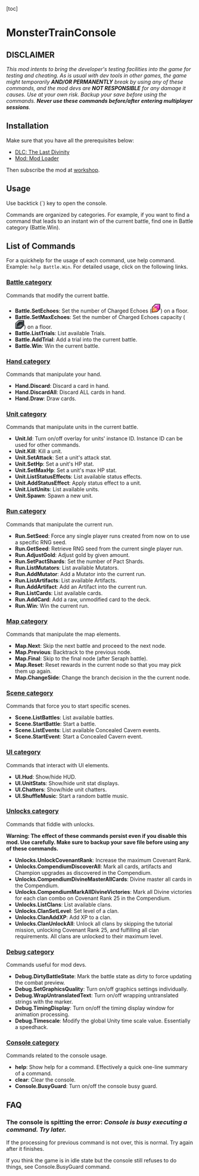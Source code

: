 

[toc]

# MonsterTrainConsole

## DISCLAIMER

*This mod intents to bring the developer's testing facilities into the game for testing and cheating. As is usual with dev tools in other games, the game might temporarily **AND/OR PERMANENTLY** break by using any of these commands, and the mod devs are **NOT RESPONSIBLE** for any damage it causes. Use at your own risk. Backup your save before using the commands. **Never use these commands before/after entering multiplayer sessions**.*

## Installation

Make sure that you have all the prerequisites below:

- [DLC: The Last Divinity](https://store.steampowered.com/app/1359320/Monster_Train_The_Last_Divinity_DLC/)
- [Mod: Mod Loader](https://steamcommunity.com/sharedfiles/filedetails/?id=2187468759)

Then subscribe the mod at [workshop]().

## Usage

Use backtick (`) key to open the console.

Commands are organized by categories. For example, if you want to find a command that leads to an instant win of the current battle, find one in Battle category (Battle.Win).

## List of Commands

For a quickhelp for the usage of each command, use help command. Example: `help Battle.Win`. For detailed usage, click on the following links.

### [Battle category](Command.Battle.md)

Commands that modify the current battle.

- **Battle.SetEchoes**: Set the number of Charged Echoes (![](Echo.png)) on a floor.
- **Battle.SetMaxEchoes**: Set the number of Charged Echoes capacity (![](EchoSlot.png)) on a floor.
- **Battle.ListTrials**: List available Trials.
- **Battle.AddTrial**: Add a trial into the current battle.
- **Battle.Win**: Win the current battle.

### [Hand category](Command.Hand.md)

Commands that manipulate your hand.

- **Hand.Discard**: Discard a card in hand.
- **Hand.DiscardAll**: Discard ALL cards in hand.
- **Hand.Draw**: Draw cards.

### [Unit category](Command.Unit.md)

Commands that manipulate units in the current battle.

- **Unit.Id**: Turn on/off overlay for units' instance ID. Instance ID can be used for other commands.
- **Unit.Kill**: Kill a unit.
- **Unit.SetAttack**: Set a unit's attack stat.
- **Unit.SetHp**: Set a unit's HP stat.
- **Unit.SetMaxHp**: Set a unit's max HP stat.
- **Unit.ListStatusEffects**: List available status effects.
- **Unit.AddStatusEffect**: Apply status effect to a unit.
- **Unit.ListUnits**: List available units.
- **Unit.Spawn**: Spawn a new unit.

### [Run category](Command.Run.md)

Commands that manipulate the current run.

- **Run.SetSeed**: Force any single player runs created from now on to use a specific RNG seed.
- **Run.GetSeed**: Retrieve RNG seed from the current single player run.
- **Run.AdjustGold**: Adjust gold by given amount.
- **Run.SetPactShards**: Set the number of Pact Shards.
- **Run.ListMutators**: List available Mutators.
- **Run.AddMutator**: Add a Mutator into the current run.
- **Run.ListArtifacts**: List available Artifacts.
- **Run.AddArtifact**: Add an Artifact into the current run.
- **Run.ListCards**: List available cards.
- **Run.AddCard**: Add a raw, unmodified card to the deck.
- **Run.Win**: Win the current run.

### [Map category](Command.Map.md)

Commands that manipulate the map elements.

- **Map.Next**: Skip the next battle and proceed to the next node.
- **Map.Previous**: Backtrack to the previous node.
- **Map.Final**: Skip to the final node (after Seraph battle).
- **Map.Reset**: Reset rewards in the current node so that you may pick them up again.
- **Map.ChangeSide**: Change the branch decision in the the current node.

### [Scene category](Command.Scene.md)

Commands that force you to start specific scenes.

- **Scene.ListBattles**: List available battles.
- **Scene.StartBattle**: Start a battle.
- **Scene.ListEvents**: List available Concealed Cavern events.
- **Scene.StartEvent**: Start a Concealed Cavern event.

### [UI category](Command.UI.md)

Commands that interact with UI elements.

- **UI.Hud**: Show/hide HUD.
- **UI.UnitStats**: Show/hide unit stat displays.
- **UI.Chatters**: Show/hide unit chatters.
- **UI.ShuffleMusic**: Start a random battle music.

### [Unlocks category](Command.Unlocks.md)

Commands that fiddle with unlocks.

**Warning: The effect of these commands persist even if you disable this mod. Use carefully. Make sure to backup your save file before using any of these commands.**

- **Unlocks.UnlockCovenantRank**: Increase the maximum Covenant Rank.
- **Unlocks.CompendiumDiscoverAll**: Mark all cards, artifacts and Champion upgrades as discovered in the Compendium.
- **Unlocks.CompendiumDivineMasterAllCards**: Divine master all cards in the Compendium.
- **Unlocks.CompendiumMarkAllDivineVictories**: Mark all Divine victories for each clan combo on Covenant Rank 25 in the Compendium.
- **Unlocks.ListClans**: List available clans.
- **Unlocks.ClanSetLevel**: Set level of a clan.
- **Unlocks.ClanAddXP**: Add XP to a clan.
- **Unlocks.ClanUnlockAll**: Unlock all clans by skipping the tutorial mission, unlocking Covenant Rank 25, and fulfilling all clan requirements. All clans are unlocked to their maximum level.

### [Debug category](Command.Debug.md)

Commands useful for mod devs.

- **Debug.DirtyBattleState**: Mark the battle state as dirty to force updating the combat preview.
- **Debug.SetGraphicsQuality**: Turn on/off graphics settings individually.
- **Debug.WrapUntranslatedText**: Turn on/off wrapping untranslated strings with the marker.
- **Debug.TimingDisplay**: Turn on/off the timing display window for animation processing.
- **Debug.Timescale**: Modify the global Unity time scale value. Essentially a speedhack.

### [Console category](Command.Console.md)

Commands related to the console usage.

- **help**: Show help for a command. Effectively a quick one-line summary of a command.
- **clear**: Clear the console.
- **Console.BusyGuard**: Turn on/off the console busy guard.

## FAQ

### The console is spitting the error: *Console is busy executing a command. Try later.*

If the processing for previous command is not over, this is normal. Try again after it finishes.

If you think the game is in idle state but the console still refuses to do things, see Console.BusyGuard command.

